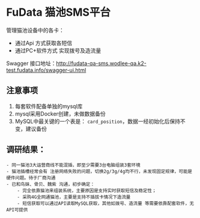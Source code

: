 # FuData 猫池SMS平台

管理猫池设备中的各卡：
- 通过Api 方式获取各短信
- 通过PC+软件方式 实现拨号及造流量

Swagger 接口地址：http://fudata-qa-sms.wodlee-qa.k2-test.fudata.info/swagger-ui.html


## 注意事项
1. 每套软件配备单独的mysql库
2. mysql采用Docker创建，未做数据备份
3. MySQL中最关键的一个表是： `card_position`，数据一经初始化后保持不变，建议备份


## 调研结果：
   
   	- 同一猫池3大运营商线不能混插，即至少需要3台电脑组装3套环境
   	- 猫池插槽经常会有 注册网络失败的问题，切换2g/3g/4g均不行，未发现固定规律，可能是硬件问题。待于厂商沟通
   	- 已和鸟妹、骨贝、魏紫 沟通，初步确定：
   		- 完全依靠猫池来组装系统，主要原因是支持实时获取短信及稳定性；
   		- 采购4G全网通猫池，主要是支持不插拔卡情况下造流量
   		- 短信获取可以通过API读取MySQL获取，其他如拨号、造流量 等需要依靠配套软件，无API可提供 
